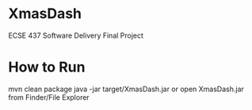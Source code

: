 # XmasDash
ECSE 437 Software Delivery Final Project

# How to Run
mvn clean package
java -jar target/XmasDash.jar or open XmasDash.jar from Finder/File Explorer
